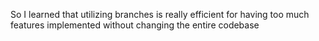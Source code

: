 So I learned that utilizing branches is really efficient for having too much features implemented without changing the entire codebase